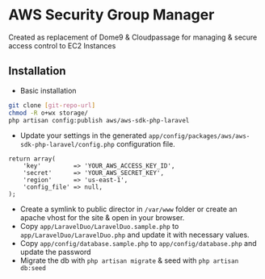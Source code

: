 AWS Security Group Manager
=========

Created as replacement of Dome9 & Cloudpassage for managing & secure access control to EC2 Instances

Installation
--------------
* Basic installation
```sh
git clone [git-repo-url]
chmod -R o+wx storage/
php artisan config:publish aws/aws-sdk-php-laravel
```
* Update your settings in the generated `app/config/packages/aws/aws-sdk-php-laravel/config.php` configuration file.

```
return array(
    'key'         => 'YOUR_AWS_ACCESS_KEY_ID',
    'secret'      => 'YOUR_AWS_SECRET_KEY',
    'region'      => 'us-east-1',
    'config_file' => null,
);
```
* Create a symlink to public director in `/var/www` folder or create an apache vhost for the site & open in your browser.
* Copy `app/LaravelDuo/LaravelDuo.sample.php` to `app/LaravelDuo/LaravelDuo.php` and update it with necessary values. 
* Copy `app/config/database.sample.php` to `app/config/database.php` and update the password
* Migrate the db with `php artisan migrate` &  seed with `php artisan db:seed`
